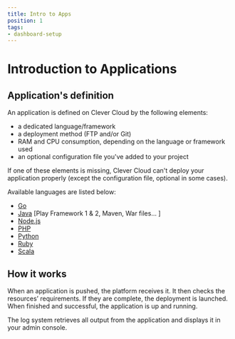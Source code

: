 ```yaml
---
title: Intro to Apps
position: 1
tags:
- dashboard-setup
---
```


# Introduction to Applications

## Application's definition

An application is defined on Clever Cloud by the following elements:

* a dedicated language/framework
* a deployment method (FTP and/or Git)
* RAM and CPU consumption, depending on the language or framework used
* an optional configuration file you've added to your project

If one of these elements is missing, Clever Cloud can't deploy your application properly (except the configuration file, optional in some cases).

Available languages are listed below:

* [Go](/go)
* [Java](/java) [Play Framework 1 & 2, Maven, War files… ]
* [Node.js](/nodejs)
* [PHP](/php)
* [Python](/python)
* [Ruby](/ruby)
* [Scala](/scala)


## How it works

When an application is pushed, the platform receives it. It then checks the resources’ requirements. If they are complete, the deployment is launched. When finished and successful, the application is up and running.

The log system retrieves all output from the application and displays it in your admin console.
